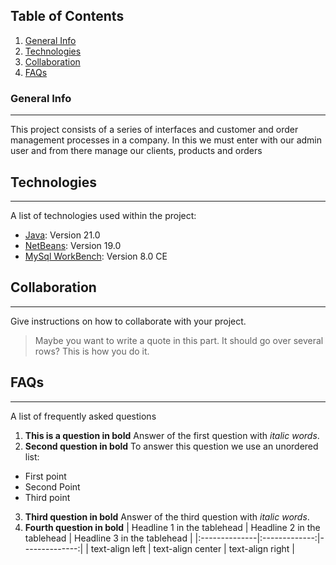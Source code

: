 ## Table of Contents
1. [General Info](#general-info)
2. [Technologies](#technologies)
3. [Collaboration](#collaboration)
4. [FAQs](#faqs)


### General Info
***
This project consists of a series of interfaces and customer and order management processes in a company.
In this we must enter with our admin user and from there manage our clients, products and orders

## Technologies
***
A list of technologies used within the project:
* [Java]([https://example.com](https://www.java.com/es/)): Version 21.0 
* [NetBeans]([https://example.com](https://netbeans.apache.org/front/main/)): Version 19.0
* [MySql WorkBench]([https://example.com](https://dev.mysql.com/downloads/workbench/)): Version 8.0 CE

## Collaboration
***
Give instructions on how to collaborate with your project.
> Maybe you want to write a quote in this part. 
> It should go over several rows?
> This is how you do it.
## FAQs
***
A list of frequently asked questions
1. **This is a question in bold**
Answer of the first question with _italic words_. 
2. __Second question in bold__ 
To answer this question we use an unordered list:
* First point
* Second Point
* Third point
3. **Third question in bold**
Answer of the third question with *italic words*.
4. **Fourth question in bold**
| Headline 1 in the tablehead | Headline 2 in the tablehead | Headline 3 in the tablehead |
|:--------------|:-------------:|--------------:|
| text-align left | text-align center | text-align right |
